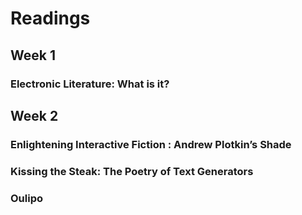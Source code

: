 # Readings

## Week 1

### Electronic Literature: What is it?

## Week 2

### Enlightening Interactive Fiction : Andrew Plotkin’s Shade

### Kissing the Steak: The Poetry of Text Generators

### Oulipo

